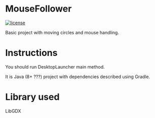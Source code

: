 # MouseFollower
[![license](https://img.shields.io/badge/license-MIT-blue.svg)](LICENSE)

Basic project with moving circles and mouse handling.

# Instructions

You should run DesktopLauncher main method.

It is Java (8+ ???) project with dependencies described using Gradle.

# Library used

LibGDX